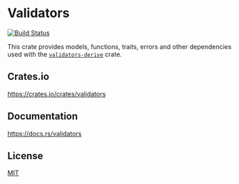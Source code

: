 Validators
====================

[![Build Status](https://travis-ci.org/magiclen/validators.svg?branch=master)](https://travis-ci.org/magiclen/validators)

This crate provides models, functions, traits, errors and other dependencies used with the [`validators-derive`](https://crates.io/crates/validators-derive) crate.

## Crates.io

https://crates.io/crates/validators

## Documentation

https://docs.rs/validators

## License

[MIT](LICENSE)
